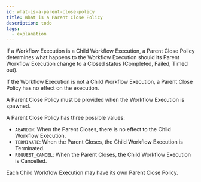 ```yaml
---
id: what-is-a-parent-close-policy
title: What is a Parent Close Policy
description: todo
tags:
  - explanation
---
```


If a Workflow Execution is a Child Workflow Execution, a Parent Close Policy determines what happens to the Workflow Execution should its Parent Workflow Execution change to a Closed status (Completed, Failed, Timed out).

If the Workflow Execution is not a Child Workflow Execution, a Parent Close Policy has no effect on the execution.

A Parent Close Policy must be provided when the Workflow Execution is spawned.

A Parent Close Policy has three possible values:

- `ABANDON`: When the Parent Closes, there is no effect to the Child Workflow Execution.
- `TERMINATE`: When the Parent Closes, the Child Workflow Execution is Terminated.
- `REQUEST_CANCEL`: When the Parent Closes, the Child Workflow Execution is Cancelled.

Each Child Workflow Execution may have its own Parent Close Policy.
